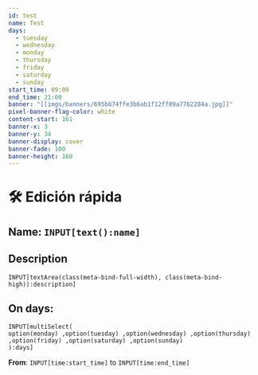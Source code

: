 ```yaml
---
id: test
name: Test
days:
  - tuesday
  - wednesday
  - monday
  - thursday
  - friday
  - saturday
  - sunday
start_time: 09:09
end_time: 21:00
banner: "[[imgs/banners/695b874ffe3b6ab1f12ff09a7762284a.jpg]]"
pixel-banner-flag-color: white
content-start: 161
banner-x: 3
banner-y: 34
banner-display: cover
banner-fade: 100
banner-height: 160
---
```


# 🛠 Edición rápida

## Name: `INPUT[text():name]`  

## Description

```meta-bind
INPUT[textArea(class(meta-bind-full-width), class(meta-bind-high)):description]
```

## On days:

```meta-bind
INPUT[multiSelect(
option(monday) ,option(tuesday) ,option(wednesday) ,option(thursday) ,option(friday) ,option(saturday) ,option(sunday)
):days]
```

**From**: `INPUT[time:start_time]`  to `INPUT[time:end_time]`

